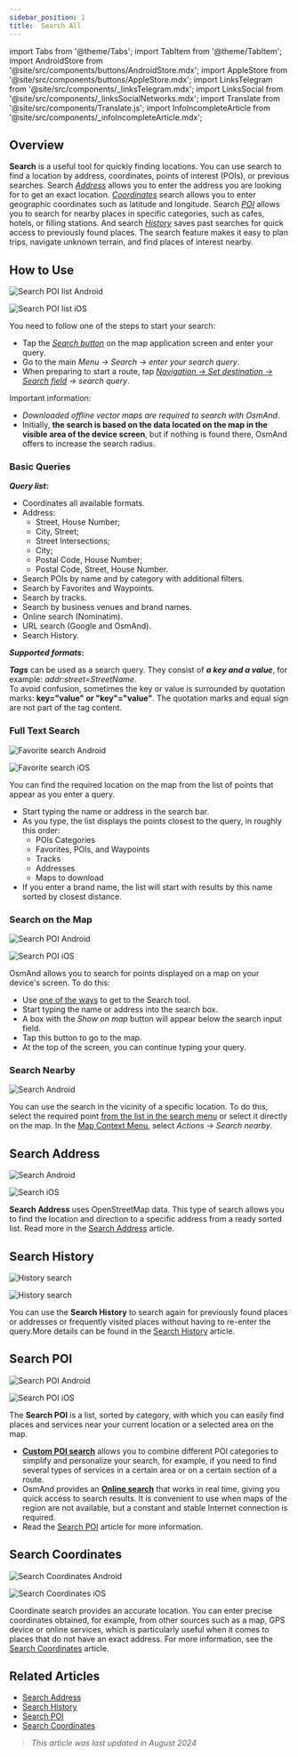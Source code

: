 ```yaml
---
sidebar_position: 1
title:  Search All
---
```


import Tabs from '@theme/Tabs';
import TabItem from '@theme/TabItem';
import AndroidStore from '@site/src/components/buttons/AndroidStore.mdx';
import AppleStore from '@site/src/components/buttons/AppleStore.mdx';
import LinksTelegram from '@site/src/components/_linksTelegram.mdx';
import LinksSocial from '@site/src/components/_linksSocialNetworks.mdx';
import Translate from '@site/src/components/Translate.js';
import InfoIncompleteArticle from '@site/src/components/_infoIncompleteArticle.mdx';


<InfoIncompleteArticle/>


## Overview

**Search** is a useful tool for quickly finding locations. You can use search to find a location by address, coordinates, points of interest (POIs), or previous searches. Search [*Address*](#search-address) allows you to enter the address you are looking for to get an exact location. [*Сoordinates*](#search-coordinates) search allows you to enter geographic coordinates such as latitude and longitude. Search [*POI*](#search-poi) allows you to search for nearby places in specific categories, such as cafes, hotels, or filling stations. And search [*History*](#search-history) saves past searches for quick access to previously found places. The search feature makes it easy to plan trips, navigate unknown terrain, and find places of interest nearby.


## How to Use

<Tabs groupId="operating-systems">

<TabItem value="android" label="Android">

![Search POI list Android](@site/static/img/search/poi_list_android.png)

</TabItem>

<TabItem value="ios" label="iOS">

![Search POI list iOS](@site/static/img/search/poi_list_1_ios.png)  

</TabItem>

</Tabs>

You need to follow one of the steps to start your search:

- Tap the [*Search button*](../widgets/map-buttons.md#search) on the map application screen and enter your query.
- Go to the main *Menu → Search → enter your search query*.
- When preparing to start a route, tap [*Navigation → Set destination → Search field*](../navigation/setup/route-navigation.md#set-target-point) *→ search query*.  


Important information:

- *Downloaded offline vector maps are required to search with OsmAnd*.
- Initially, **the search is based on the data located on the map in the visible area of the device screen**, but if nothing is found there, OsmAnd offers to increase the search radius.  

### Basic Queries

***Query list*:**

- Coordinates all available formats.
- Address:
    - Street, House Number;
    - City, Street;
    - Street Intersections;
    - City;
    - Postal Code, House Number;
    - Postal Code, Street, House Number.
- Search POIs by name and by category with additional filters.
- Search by Favorites and Waypoints.
- Search by tracks.
- Search by business venues and brand names.
- Online search (Nominatim).
- URL search (Google and OsmAnd).
- Search History.

***Supported formats*:**  

***Tags*** can be used as a search query. They consist of ***a key and a value***, for example:
*addr:street=StreetName*.  
To avoid confusion, sometimes the key or value is surrounded by quotation marks: **key="value" or "key"="value"**. The quotation marks and equal sign are not part of the tag content.


### Full Text Search

<Tabs groupId="operating-systems">

<TabItem value="android" label="Android">

![Favorite search Android](@site/static/img/search/favorite_search_android.png)

</TabItem>

<TabItem value="ios" label="iOS">

![Favorite search iOS](@site/static/img/search/favorite_search_ios.png)  

</TabItem>

</Tabs>

You can find the required location on the map from the list of points that appear as you enter a query.

- Start typing the name or address in the search bar.
- As you type, the list displays the points closest to the query, in roughly this order:
    - POIs Categories
    - Favorites, POIs, and Waypoints
    - Tracks
    - Addresses
    - Maps to download
- If you enter a brand name, the list will start with results by this name sorted by closest distance.


### Search on the Map

<Tabs groupId="operating-systems">

<TabItem value="android" label="Android">

![Search POI Android](@site/static/img/search/poi_overlay_android.png)

</TabItem>

<TabItem value="ios" label="iOS">  

![Search POI iOS](@site/static/img/search/poi_overlay_ios.png)

</TabItem>

</Tabs>

OsmAnd allows you to search for points displayed on a map on your device's screen. To do this:

- Use [one of the ways](#how-to-use) to get to the Search tool.
- Start typing the name or address into the search box.
- A box with the *Show on map* button will appear below the search input field.
- Tap this button to go to the map.
- At the top of the screen, you can continue typing your query.


### Search Nearby

![Search Android](@site/static/img/search/search_all_near_location_andr.png)

You can use the search in the vicinity of a specific location. To do this, select the required point [from the list in the search menu](#full-text-search) or select it directly on the map. In the [Map Context Menu](../map/map-context-menu.md#actions), select *Actions → Search nearby*.


## Search Address

<Tabs groupId="operating-systems">

<TabItem value="android" label="Android">

![Search Android](@site/static/img/search/search_address_2_andr.png)

</TabItem>

<TabItem value="ios" label="iOS">

![Search iOS](@site/static/img/search/street_search_ios.png)  

</TabItem>

</Tabs>

**Search Address** uses OpenStreetMap data. This type of search allows you to find the location and direction to a specific address from a ready sorted list. Read more in the [Search Address](./search-address.md) article.


## Search History

<Tabs groupId="operating-systems">

<TabItem value="android" label="Android">

![History search](@site/static/img/search/history_search_android.png)

</TabItem>

<TabItem value="ios" label="iOS">

![History search](@site/static/img/search/history_search_ios.png)

</TabItem>

</Tabs>

You can use the **Search History** to search again for previously found places or addresses or frequently visited places without having to re-enter the query.More details can be found in the [Search History](./search-history.md) article.


## Search POI

<Tabs groupId="operating-systems">

<TabItem value="android" label="Android">

![Search POI Android](@site/static/img/search/search_poi_categoties_andr.png)

</TabItem>

<TabItem value="ios" label="iOS">

![Search POI iOS](@site/static/img/search/search_poi_categoties_1_ios.png)

</TabItem>

</Tabs>

The **Search POI** is a list, sorted by category, with which you can easily find places and services near your current location or a selected area on the map.

- [**Custom POI search**](./search-poi.md#custom-poi-search) allows you to combine different POI categories to simplify and personalize your search, for example, if you need to find several types of services in a certain area or on a certain section of a route.
- OsmAnd provides an [**Online search**](./search-poi.md#online-search) that works in real time, giving you quick access to search results. It is convenient to use when maps of the region are not available, but a constant and stable Internet connection is required.
- Read the [Search POI](./search-poi.md) article for more information.


## Search Coordinates

<Tabs groupId="operating-systems">

<TabItem value="android" label="Android">

![Search Coordinates Android](@site/static/img/search/coordinates_search_android.png)

</TabItem>

<TabItem value="ios" label="iOS">

![Search Coordinates iOS](@site/static/img/search/coordinates_search_ios.png)

</TabItem>

</Tabs>

Coordinate search provides an accurate location. You can enter precise coordinates obtained, for example, from other sources such as a map, GPS device or online services, which is particularly useful when it comes to places that do not have an exact address. For more information, see the [Search Coordinates](./search-coordinates.md) article.


## Related Articles

- [Search Address](./search-address.md)
- [Search History](./search-history.md)
- [Search POI](./search-poi.md)
- [Search Coordinates](./search-coordinates.md)

> *This article was last updated in August 2024*
